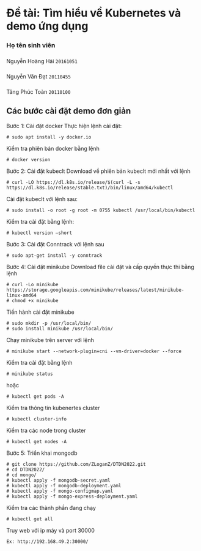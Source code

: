 # Đề tài: Tìm hiểu về Kubernetes và demo ứng dụng

### Họ tên sinh viên
###
Nguyễn Hoàng Hải `20161051`
###
Nguyễn Văn Đạt `20110455`
###
Tăng Phúc Toàn `20110100`
###
## Các bước cài đặt demo đơn giản
Bước 1: Cài đặt docker
Thực hiện lệnh cài đặt:
```
# sudo apt install -y docker.io
```
Kiểm tra phiên bản docker bằng lệnh
```
# docker version
```
Bước 2: Cài đặt kubeclt
Download về phiên bản kubeclt mới nhất với lệnh
```
# curl -LO https://dl.k8s.io/release/$(curl -L -s https://dl.k8s.io/release/stable.txt)/bin/linux/amd64/kubectl
```
Cài đặt kubeclt với lệnh sau:
```
# sudo install -o root -g root -m 0755 kubectl /usr/local/bin/kubectl
```
Kiểm tra cài đặt bằng lệnh:
```
# kubectl version –short
```
Bước 3: Cài đặt Conntrack với lệnh sau
```
# sudo apt-get install -y conntrack
```
Bước 4: Cài đặt minikube
Download file cài đặt và cấp quyền thực thi bằng lệnh
```
# curl -Lo minikube https://storage.googleapis.com/minikube/releases/latest/minikube-linux-amd64
# chmod +x minikube
```
Tiến hành cài đặt minikube
```
# sudo mkdir -p /usr/local/bin/
# sudo install minikube /usr/local/bin/
```
Chạy minikube trên server với lệnh
```
# minikube start --network-plugin=cni --vm-driver=docker --force
```
Kiểm tra cài đặt bằng lệnh
```
# minikube status
```
hoặc
```
# kubectl get pods -A
```
Kiểm tra thông tin kubenertes cluster
```
# kubectl cluster-info
```
Kiểm tra các node trong cluster
```
# kubectl get nodes -A
```
Bước 5: Triển khai mongodb
```
# git clone https://github.com/ZLoganZ/DTDN2022.git
# cd DTDN2022/
# cd mongo/
# kubectl apply -f mongodb-secret.yaml
# kubectl apply -f mongodb-deployment.yaml 
# kubectl apply -f mongo-configmap.yaml
# kubectl apply -f mongo-express-deployment.yaml
```
Kiểm tra các thành phần đang chạy
```
# kubectl get all
```
Truy web với ip máy và port 30000
```
Ex: http://192.168.49.2:30000/
```
